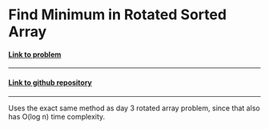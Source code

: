 # Find Minimum in Rotated Sorted Array

#### [Link to problem](https://leetcode.com/problems/find-minimum-in-rotated-sorted-array/)

<hr>

#### [Link to github repository](https://github.com/Sankalp-G/10-days-of-code/)

<hr>

Uses the exact same method as day 3 rotated array problem, since that also has O(log n) time complexity.
